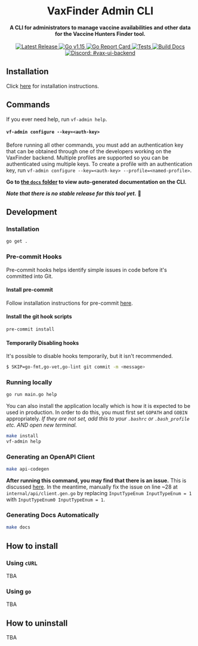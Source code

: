 <div align="center">
    <h1>VaxFinder Admin CLI</h1>
</div>

<div align="center">
    <strong>A CLI for administrators to manage vaccine availabilities and other data for the Vaccine Hunters Finder tool.</strong>
</div>

<br/>

<div align="center">
    <a href="https://github.com/Vaccine-Hunters-Canada/VaxFinder-admin-cli/releases">
        <img src="https://img.shields.io/github/v/release/Vaccine-Hunters-Canada/VaxFinder-admin-cli?include_prereleases" alt="Latest Release" />
    </a>
    <a href="https://golang.org/dl/">
        <img src="https://img.shields.io/github/go-mod/go-version/Vaccine-Hunters-Canada/VaxFinder-admin-cli" alt="Go v1.15" />
    </a>
    <a href="https://goreportcard.com/report/github.com/Vaccine-Hunters-Canada/VaxFinder-admin-cli">
        <img src="https://goreportcard.com/badge/github.com/Vaccine-Hunters-Canada/VaxFinder-admin-cli" alt="Go Report Card" />
    </a>
    <a href="https://github.com/Vaccine-Hunters-Canada/VaxFinder-admin-cli/actions/workflows/test.yml">
        <img src="https://img.shields.io/github/workflow/status/Vaccine-Hunters-Canada/VaxFinder-admin-cli/Go%20Test/main?label=Tests&logo=github" alt="Tests" />
    </a>
    <a href="https://github.com/Vaccine-Hunters-Canada/VaxFinder-admin-cli/actions/workflows/docs.yml">
        <img src="https://img.shields.io/github/workflow/status/Vaccine-Hunters-Canada/VaxFinder-admin-cli/CLI%20Docs%20(main)?label=Build%20Docs&logo=github" alt="Build Docs" />
    </a>
    <a href="https://discord.com/channels/822486436837326908/832366009091358731">
        <img src="https://img.shields.io/badge/-%23vax--ui--backend-7389D8?logo=discord&logoColor=ffffff&labelColor=6A7EC2" alt="Discord: #vax-ui-backend" />
    </a>
</div>

## Installation

Click [here](#how-to-install) for installation instructions.

## Commands

If you ever need help, run `vf-admin help`.

#### `vf-admin configure --key=<auth-key>`

Before running all other commands, you must add an authentication key that can be obtained through one of the developers working on the VaxFinder backend. Multiple profiles are supported so you can be authenticated using multiple keys. To create a profile with an authentication key, run `vf-admin configure --key=<auth-key> --profile=<named-profile>`.

**Go to [the `docs` folder](/docs) to view auto-generated documentation on the CLI.**

**_Note that there is no stable release for this tool yet._** :construction:

## Development

### Installation

```bash
go get .
```

### Pre-commit Hooks

Pre-commit hooks helps identify simple issues in code before it's committed into Git.

#### Install pre-commit

Follow installation instructions for pre-commit [here](https://pre-commit.com/#installation).

#### Install the git hook scripts

```bash
pre-commit install
```

#### Temporarily Disabling hooks

It's possible to disable hooks temporarily, but it isn't recommended.

```bash
$ SKIP=go-fmt,go-vet,go-lint git commit -m <message>
```

### Running locally

```bash
go run main.go help
```

You can also install the application locally which is how it is expected to be used in production. In order to do this, you must first set `GOPATH` and `GOBIN` appropriately. _If they are not set, add this to your `.bashrc` or `.bash_profile` etc. AND open new terminal._

```bash
make install
vf-admin help
```

### Generating an OpenAPI Client

```bash
make api-codegen
```

**After running this command, you may find that there is an issue.** This is discussed [here](https://github.com/deepmap/oapi-codegen/issues/343). In the meantime, manually fix the issue on line ~28 at `internal/api/client.gen.go` by replacing `InputTypeEnum InputTypeEnum = 1` with `InputTypeEnum0 InputTypeEnum = 1`.

### Generating Docs Automatically

```bash
make docs
```

## How to install

### Using `cURL`

TBA

### Using `go`

TBA

## How to uninstall

TBA
